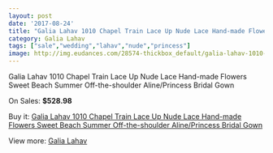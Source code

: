 ```yaml
---
layout: post
date: '2017-08-24'
title: "Galia Lahav 1010 Chapel Train Lace Up Nude Lace Hand-made Flowers Sweet Beach Summer Off-the-shoulder Aline/Princess Bridal Gown"
category: Galia Lahav
tags: ["sale","wedding","lahav","nude","princess"]
image: http://img.eudances.com/28574-thickbox_default/galia-lahav-1010-chapel-train-lace-up-nude-lace-hand-made-flowers-sweet-beach-summer-off-the-shoulder-aline-princess-bridal-gown.jpg
---
```

Galia Lahav 1010 Chapel Train Lace Up Nude Lace Hand-made Flowers Sweet Beach Summer Off-the-shoulder Aline/Princess Bridal Gown

On Sales: **$528.98**
<a href="https://www.eudances.com/en/galia-lahav/9377-galia-lahav-1010-chapel-train-lace-up-nude-lace-hand-made-flowers-sweet-beach-summer-off-the-shoulder-aline-princess-bridal-gown.html"><amp-img layout="responsive" width="600" height="600" src="//img.eudances.com/28574-thickbox_default/galia-lahav-1010-chapel-train-lace-up-nude-lace-hand-made-flowers-sweet-beach-summer-off-the-shoulder-aline-princess-bridal-gown.jpg" alt="Galia Lahav 1010 Chapel Train Lace Up Nude Lace Hand-made Flowers Sweet Beach Summer Off-the-shoulder Aline/Princess Bridal Gown 0" /></a>
<a href="https://www.eudances.com/en/galia-lahav/9377-galia-lahav-1010-chapel-train-lace-up-nude-lace-hand-made-flowers-sweet-beach-summer-off-the-shoulder-aline-princess-bridal-gown.html"><amp-img layout="responsive" width="600" height="600" src="//img.eudances.com/28581-thickbox_default/galia-lahav-1010-chapel-train-lace-up-nude-lace-hand-made-flowers-sweet-beach-summer-off-the-shoulder-aline-princess-bridal-gown.jpg" alt="Galia Lahav 1010 Chapel Train Lace Up Nude Lace Hand-made Flowers Sweet Beach Summer Off-the-shoulder Aline/Princess Bridal Gown 1" /></a>
<a href="https://www.eudances.com/en/galia-lahav/9377-galia-lahav-1010-chapel-train-lace-up-nude-lace-hand-made-flowers-sweet-beach-summer-off-the-shoulder-aline-princess-bridal-gown.html"><amp-img layout="responsive" width="600" height="600" src="//img.eudances.com/28580-thickbox_default/galia-lahav-1010-chapel-train-lace-up-nude-lace-hand-made-flowers-sweet-beach-summer-off-the-shoulder-aline-princess-bridal-gown.jpg" alt="Galia Lahav 1010 Chapel Train Lace Up Nude Lace Hand-made Flowers Sweet Beach Summer Off-the-shoulder Aline/Princess Bridal Gown 2" /></a>
<a href="https://www.eudances.com/en/galia-lahav/9377-galia-lahav-1010-chapel-train-lace-up-nude-lace-hand-made-flowers-sweet-beach-summer-off-the-shoulder-aline-princess-bridal-gown.html"><amp-img layout="responsive" width="600" height="600" src="//img.eudances.com/28579-thickbox_default/galia-lahav-1010-chapel-train-lace-up-nude-lace-hand-made-flowers-sweet-beach-summer-off-the-shoulder-aline-princess-bridal-gown.jpg" alt="Galia Lahav 1010 Chapel Train Lace Up Nude Lace Hand-made Flowers Sweet Beach Summer Off-the-shoulder Aline/Princess Bridal Gown 3" /></a>
<a href="https://www.eudances.com/en/galia-lahav/9377-galia-lahav-1010-chapel-train-lace-up-nude-lace-hand-made-flowers-sweet-beach-summer-off-the-shoulder-aline-princess-bridal-gown.html"><amp-img layout="responsive" width="600" height="600" src="//img.eudances.com/28578-thickbox_default/galia-lahav-1010-chapel-train-lace-up-nude-lace-hand-made-flowers-sweet-beach-summer-off-the-shoulder-aline-princess-bridal-gown.jpg" alt="Galia Lahav 1010 Chapel Train Lace Up Nude Lace Hand-made Flowers Sweet Beach Summer Off-the-shoulder Aline/Princess Bridal Gown 4" /></a>
<a href="https://www.eudances.com/en/galia-lahav/9377-galia-lahav-1010-chapel-train-lace-up-nude-lace-hand-made-flowers-sweet-beach-summer-off-the-shoulder-aline-princess-bridal-gown.html"><amp-img layout="responsive" width="600" height="600" src="//img.eudances.com/28577-thickbox_default/galia-lahav-1010-chapel-train-lace-up-nude-lace-hand-made-flowers-sweet-beach-summer-off-the-shoulder-aline-princess-bridal-gown.jpg" alt="Galia Lahav 1010 Chapel Train Lace Up Nude Lace Hand-made Flowers Sweet Beach Summer Off-the-shoulder Aline/Princess Bridal Gown 5" /></a>
<a href="https://www.eudances.com/en/galia-lahav/9377-galia-lahav-1010-chapel-train-lace-up-nude-lace-hand-made-flowers-sweet-beach-summer-off-the-shoulder-aline-princess-bridal-gown.html"><amp-img layout="responsive" width="600" height="600" src="//img.eudances.com/28576-thickbox_default/galia-lahav-1010-chapel-train-lace-up-nude-lace-hand-made-flowers-sweet-beach-summer-off-the-shoulder-aline-princess-bridal-gown.jpg" alt="Galia Lahav 1010 Chapel Train Lace Up Nude Lace Hand-made Flowers Sweet Beach Summer Off-the-shoulder Aline/Princess Bridal Gown 6" /></a>
<a href="https://www.eudances.com/en/galia-lahav/9377-galia-lahav-1010-chapel-train-lace-up-nude-lace-hand-made-flowers-sweet-beach-summer-off-the-shoulder-aline-princess-bridal-gown.html"><amp-img layout="responsive" width="600" height="600" src="//img.eudances.com/28575-thickbox_default/galia-lahav-1010-chapel-train-lace-up-nude-lace-hand-made-flowers-sweet-beach-summer-off-the-shoulder-aline-princess-bridal-gown.jpg" alt="Galia Lahav 1010 Chapel Train Lace Up Nude Lace Hand-made Flowers Sweet Beach Summer Off-the-shoulder Aline/Princess Bridal Gown 7" /></a>

Buy it: [Galia Lahav 1010 Chapel Train Lace Up Nude Lace Hand-made Flowers Sweet Beach Summer Off-the-shoulder Aline/Princess Bridal Gown](https://www.eudances.com/en/galia-lahav/9377-galia-lahav-1010-chapel-train-lace-up-nude-lace-hand-made-flowers-sweet-beach-summer-off-the-shoulder-aline-princess-bridal-gown.html "Galia Lahav 1010 Chapel Train Lace Up Nude Lace Hand-made Flowers Sweet Beach Summer Off-the-shoulder Aline/Princess Bridal Gown")

View more: [Galia Lahav](https://www.eudances.com/en/119-galia-lahav "Galia Lahav")